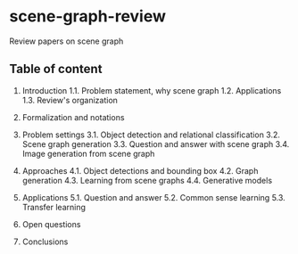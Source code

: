 # scene-graph-review
Review papers on scene graph

## Table of    content
1. Introduction
    1.1. Problem statement, why scene graph
    1.2. Applications
    1.3. Review's organization

2. Formalization and notations

3. Problem settings
    3.1. Object detection and relational classification
    3.2. Scene graph generation
    3.3. Question and answer with scene graph
    3.4. Image generation from scene graph

4. Approaches
    4.1. Object detections and bounding box
    4.2. Graph generation
    4.3. Learning from scene graphs
    4.4. Generative models

5. Applications
    5.1. Question and answer
    5.2. Common sense learning 
    5.3. Transfer learning 

6. Open questions

7. Conclusions



